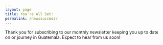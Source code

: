 ```yaml
---
layout: page
title: You're All Set!
permalink: /newssuccess/
---
```


Thank you for subscribing to our monthly newsletter keeping you up to date on or journey in Guatemala. Expect to hear from us soon!

